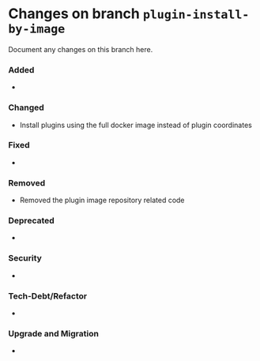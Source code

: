 # Changes on branch `plugin-install-by-image`
Document any changes on this branch here.
### Added
- 

### Changed
- Install plugins using the full docker image instead of plugin coordinates

### Fixed
- 

### Removed
- Removed the plugin image repository related code

### Deprecated
- 

### Security
- 

### Tech-Debt/Refactor
- 

### Upgrade and Migration
- 
